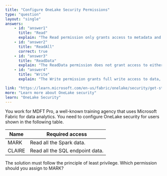 ```yaml
---
title: "Configure OneLake Security Permissions"
type: "question"
layout: "single"
answers:
    - id: "answer1"
      title: "Read"
      explain: "The Read permission only grants access to metadata and item properties, but not to the actual data content. This is insufficient for reading OneLake data."
    - id: "answer2"
      title: "ReadAll"
      correct: true
    - id: "answer3"
      title: "ReadData"
      explain: "The ReadData permission does not grant access to either metadata or data content. This would not allow reading OneLake data."
    - id: "answer4"
      title: "Write"
      explain: "The Write permission grants full write access to data, which exceeds the requirement of only reading Spark data and violates the principle of least privilege."

link: "https://learn.microsoft.com/en-us/fabric/onelake/security/get-started-security"
more: "Learn more about OneLake security"
learn: "OneLake Security"
---
```


You work for MDFT Pro, a well-known training agency that uses Microsoft Fabric for data analytics. You need to configure OneLake security for users shown in the following table.

| Name  | Required access                |
|-------|-------------------------------|
| MARK  | Read all the Spark data.      |
| CLAIRE| Read all the SQL endpoint data.|

The solution must follow the principle of least privilege. Which permission should you assign to MARK?

